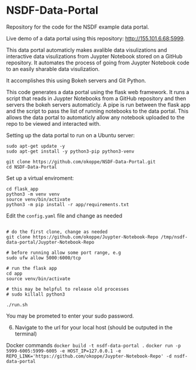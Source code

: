 # NSDF-Data-Portal
Repository for the code for the NSDF example data portal.

Live demo of a data portal using this repository: http://155.101.6.68:5999.

This data portal automaticly makes avalible data visulizations and interactive data visulizations from Juypter Notebook stored on a GitHub repository. It automates the process of going from Juypter Notebook code to an easily sharable data visulization. 

It accomplishes this using Bokeh servers and Git Python.

This code generates a data portal using the flask web framework. It runs a script that reads in Juypter Notebooks from a GitHub repository and then servers the bokeh servers automaticly. A pipe is run between the flask app and the script to pass the list of running notebooks to the data portal. This allows the data portal to automaticly allow any notebook uploaded to the repo to be viewed and interacted with.

Setting up the data portal to run on a Ubuntu server:

```
sudo apt-get update -y
sudo apt-get install -y python3-pip python3-venv

git clone https://github.com/okoppe/NSDF-Data-Portal.git
cd NSDF-Data-Portal
```

Set up a virtual enviroment:

```
cd flask_app
python3 -m venv venv
source venv/bin/activate
python3 -m pip install -r app/requirements.txt
```

Edit the `config.yaml` file and change as needed

```

# do the first clone, change as needed
git clone https://github.com/okoppe/Juypter-Notebook-Repo /tmp/nsdf-data-portal/Juypter-Notebook-Repo

# before running allow some port range, e.g
sudo ufw allow 5000:6000/tcp

# run the flask app
cd app
source venv/bin/activate

# this may be helpful to release old processes
# sudo killall python3

./run.sh
```

You may be prometed to enter your sudo password.

6. Navigate to the url for your local host (should be outputed in the terminal)

Docker commands
```docker build -t nsdf-data-portal .```
```docker run -p 5999-6005:5999-6005 -e HOST_IP=127.0.0.1 -e REPO_LINK='https://github.com/okoppe/Juypter-Notebook-Repo' -d nsdf-data-portal```
